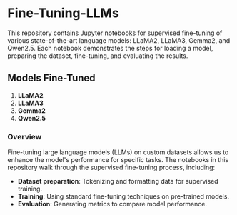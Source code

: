 # Fine-Tuning-LLMs

This repository contains Jupyter notebooks for supervised fine-tuning of various state-of-the-art language models: LLaMA2, LLaMA3, Gemma2, and Qwen2.5. Each notebook demonstrates the steps for loading a model, preparing the dataset, fine-tuning, and evaluating the results.

## Models Fine-Tuned
1. **LLaMA2**
2. **LLaMA3**
3. **Gemma2**
4. **Qwen2.5**

### Overview

Fine-tuning large language models (LLMs) on custom datasets allows us to enhance the model's performance for specific tasks. The notebooks in this repository walk through the supervised fine-tuning process, including:

- **Dataset preparation**: Tokenizing and formatting data for supervised training.
- **Training**: Using standard fine-tuning techniques on pre-trained models.
- **Evaluation**: Generating metrics to compare model performance.

